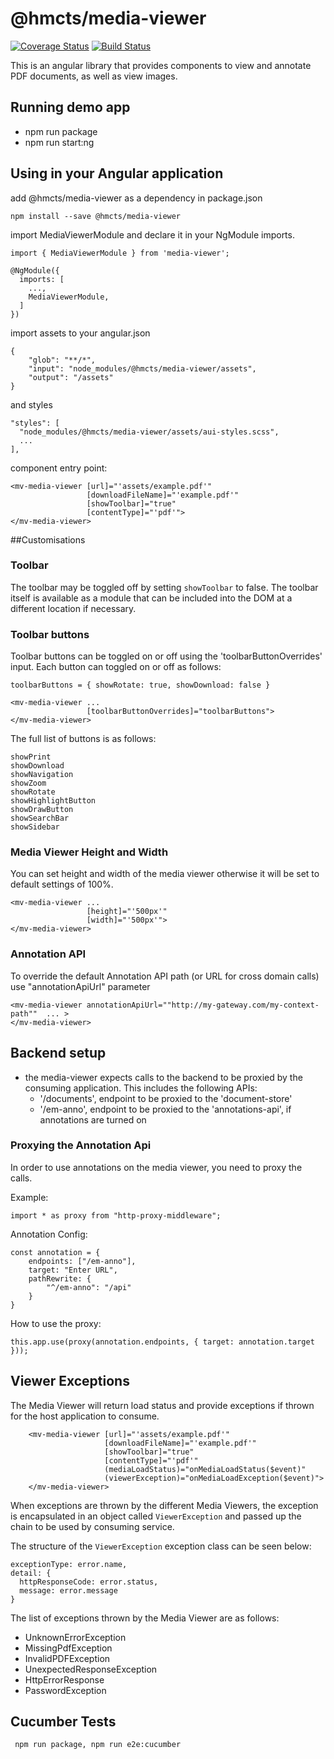# @hmcts/media-viewer 
[![Coverage Status](https://coveralls.io/repos/github/hmcts/media-viewer/badge.svg?branch=master)](https://coveralls.io/github/hmcts/media-viewer?branch=upload-npm-in-pipeline)
[![Build Status](https://travis-ci.com/hmcts/media-viewer.svg?branch=master)](https://travis-ci.com/hmcts/media-viewer)

This is an angular library that provides components to view and annotate PDF documents, as well as view images.

## Running demo app
- npm run package
- npm run start:ng

## Using in your Angular application
add @hmcts/media-viewer as a dependency in package.json

```
npm install --save @hmcts/media-viewer
```

import MediaViewerModule and declare it in your NgModule imports.

```
import { MediaViewerModule } from 'media-viewer';

@NgModule({
  imports: [
    ...,
    MediaViewerModule,
  ]
})
```

import assets to your angular.json

```
{
    "glob": "**/*",
    "input": "node_modules/@hmcts/media-viewer/assets",
    "output": "/assets"
}
```

and styles

```
"styles": [
  "node_modules/@hmcts/media-viewer/assets/aui-styles.scss",
  ...
],
```

component entry point:

```
<mv-media-viewer [url]="'assets/example.pdf'"
                 [downloadFileName]="'example.pdf'"
                 [showToolbar]="true"
                 [contentType]="'pdf'">
</mv-media-viewer>  
```

##Customisations
### Toolbar
The toolbar may be toggled off by setting `showToolbar` to false. The toolbar itself is available as a module that can be included into the DOM at a different location if necessary. 

### Toolbar buttons
Toolbar buttons can be toggled on or off using the 'toolbarButtonOverrides' input.
Each button can toggled on or off as follows:
```
toolbarButtons = { showRotate: true, showDownload: false }

<mv-media-viewer ...
                 [toolbarButtonOverrides]="toolbarButtons">
</mv-media-viewer>  
```
The full list of buttons is as follows:
```
showPrint
showDownload
showNavigation
showZoom
showRotate
showHighlightButton
showDrawButton
showSearchBar
showSidebar
```       

### Media Viewer Height and Width
You can set height and width of the media viewer otherwise it will be set to default settings of 100%.

```
<mv-media-viewer ...
                 [height]="'500px'"
                 [width]="'500px'">
</mv-media-viewer>  
```

### Annotation API
To override the default Annotation API path (or URL for cross domain calls) use "annotationApiUrl" parameter
```
<mv-media-viewer annotationApiUrl=""http://my-gateway.com/my-context-path""  ... >
</mv-media-viewer>
```

## Backend setup
- the media-viewer expects calls to the backend to be proxied by the consuming application. This includes the following APIs:
  - '/documents', endpoint to be proxied to the 'document-store'
  - '/em-anno', endpoint to be proxied to the 'annotations-api', if annotations are turned on

### Proxying the Annotation Api
In order to use annotations on the media viewer, you need to proxy the calls.

Example:
```
import * as proxy from "http-proxy-middleware";
```
Annotation Config:
```
const annotation = {
    endpoints: ["/em-anno"],
    target: "Enter URL",
    pathRewrite: {
        "^/em-anno": "/api"
    }
}
```
How to use the proxy:
```
this.app.use(proxy(annotation.endpoints, { target: annotation.target }));
```

## Viewer Exceptions
The Media Viewer will return load status and provide exceptions if thrown for the host application to consume.
```
    <mv-media-viewer [url]="'assets/example.pdf'"
                     [downloadFileName]="'example.pdf'"
                     [showToolbar]="true"
                     [contentType]="'pdf'"
                     (mediaLoadStatus)="onMediaLoadStatus($event)"
                     (viewerException)="onMediaLoadException($event)">
    </mv-media-viewer>  
```

When exceptions are thrown by the different Media Viewers, the exception is encapsulated in an object called `ViewerException` and passed up the chain to be used by consuming service.

The structure of the `ViewerException` exception class can be seen below:

    exceptionType: error.name,
    detail: {
      httpResponseCode: error.status,
      message: error.message
    }

The list of exceptions thrown by the Media Viewer are as follows:
- UnknownErrorException
- MissingPdfException
- InvalidPDFException
- UnexpectedResponseException
- HttpErrorResponse
- PasswordException

## Cucumber Tests
 ```
  npm run package, npm run e2e:cucumber
  ```
